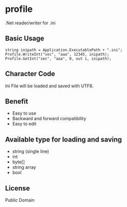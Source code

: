 # profile
.Net reader/writer for .ini

## Basic Usage
```
string inipath = Application.ExecutablePath + ".ini";
Profile.WriteInt("sec", "aaa", 12345, inipath);
Profile.GetInt("sec", "aaa", 0, out i, inipath);
```
## Character Code
Ini File will be loaded and saved with UTF8. 

## Benefit
- Easy to use
- Backward and forward compatibility
- Easy to edit
 

## Available type for loading and saving
- string (single line)
- int
- byte[]
- string array
- bool
 
## License
Public Domain


